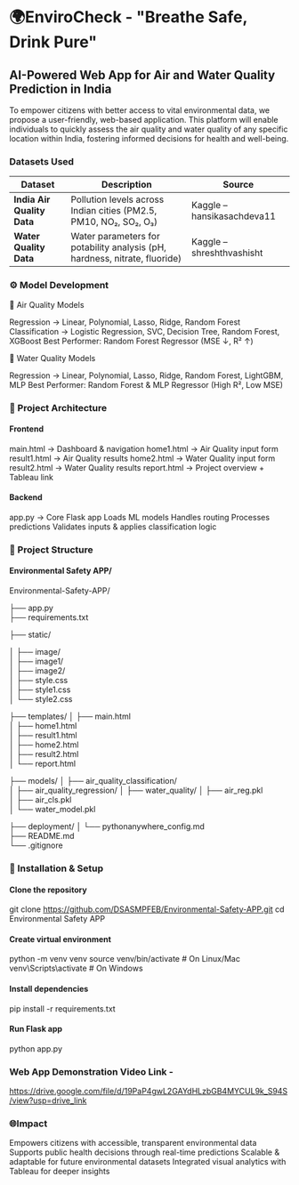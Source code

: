 # 🌍EnviroCheck - "Breathe Safe, Drink Pure"
## AI-Powered Web App for Air and Water Quality Prediction in India
To empower citizens with better access to vital environmental data, we propose a user-friendly, web-based application. This platform will enable individuals to quickly assess the air quality and water quality of any specific location within India, fostering informed decisions for health and well-being.

### Datasets Used
| Dataset                    | Description                                                                | Source                     |
| -------------------------- | -------------------------------------------------------------------------- | -------------------------- |
| **India Air Quality Data** | Pollution levels across Indian cities (PM2.5, PM10, NO₂, SO₂, O₃)          | Kaggle – hansikasachdeva11 |
| **Water Quality Data**     | Water parameters for potability analysis (pH, hardness, nitrate, fluoride) | Kaggle – shreshthvashisht  |

### ⚙️ Model Development
🔹 Air Quality Models

Regression → Linear, Polynomial, Lasso, Ridge, Random Forest
Classification → Logistic Regression, SVC, Decision Tree, Random Forest, XGBoost
Best Performer: Random Forest Regressor (MSE ↓, R² ↑)

🔹 Water Quality Models

Regression → Linear, Polynomial, Lasso, Ridge, Random Forest, LightGBM, MLP
Best Performer: Random Forest & MLP Regressor (High R², Low MSE)

### 🧩 Project Architecture
#### Frontend

main.html → Dashboard & navigation
home1.html → Air Quality input form
result1.html → Air Quality results
home2.html → Water Quality input form
result2.html → Water Quality results
report.html → Project overview + Tableau link

#### Backend

app.py → Core Flask app
Loads ML models
Handles routing
Processes predictions
Validates inputs & applies classification logic

### 📁 Project Structure
#### Environmental Safety APP/
Environmental-Safety-APP/

├── app.py                     
├── requirements.txt           

├── static/

│   ├── image/                 
│   ├── image1/                
│   ├── image2/                
│   ├── style.css              
│   ├── style1.css             
│   └── style2.css             

├── templates/
│   ├── main.html              
│   ├── home1.html             
│   ├── result1.html          
│   ├── home2.html             
│   ├── result2.html           
│   └── report.html            

├── models/
│   ├── air_quality_classification/  
│   ├── air_quality_regression/
│   ├── water_quality/
│   ├── air_reg.pkl            
│   ├── air_cls.pkl            
│   └── water_model.pkl        

├── deployment/
│   └── pythonanywhere_config.md  
├── README.md                
└── .gitignore              

### 🚀 Installation & Setup
#### Clone the repository
git clone https://github.com/DSASMPFEB/Environmental-Safety-APP.git
cd Environmental Safety APP

#### Create virtual environment
python -m venv venv
source venv/bin/activate   # On Linux/Mac
venv\Scripts\activate      # On Windows

#### Install dependencies
pip install -r requirements.txt

#### Run Flask app
python app.py

### Web App Demonstration Video Link -
https://drive.google.com/file/d/19PaP4gwL2GAYdHLzbGB4MYCUL9k_S94S/view?usp=drive_link

### 🌐Impact
Empowers citizens with accessible, transparent environmental data
Supports public health decisions through real-time predictions
Scalable & adaptable for future environmental datasets
Integrated visual analytics with Tableau for deeper insights
